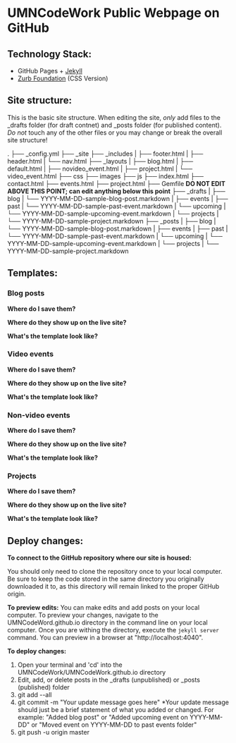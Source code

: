 # UMNCodeWork Public Webpage on GitHub

## Technology Stack:
* GitHub Pages + [Jekyll](http://jekyllrb.com/)
* [Zurb Foundation](http://foundation.zurb.com/) (CSS Version)

## Site structure:
This is the basic site structure.  When editing the site, *only* add files to the _drafts folder (for draft contnet) and _posts folder (for published content).  
*Do not* touch any of the other files or you may change or break the overall site structure!

.
├── _config.yml
├── _site
├── _includes
|   ├── footer.html
|   ├── header.html
|   └── nav.html
├── _layouts
|   ├── blog.html
|   ├── default.html
|   ├── novideo_event.html
|   ├── project.html
|   └── video_event.html
├── css
├── images
├── js
├── index.html
├── contact.html
├── events.html
├── project.html
├── Gemfile
**DO NOT EDIT ABOVE THIS POINT; can edit anything below this point**
├── _drafts
|   ├── blog
|       └── YYYY-MM-DD-sample-blog-post.markdown
|   ├── events
|       ├── past
|           └── YYYY-MM-DD-sample-past-event.markdown
|       └── upcoming
|           └── YYYY-MM-DD-sample-upcoming-event.markdown
|   └── projects
|       └── YYYY-MM-DD-sample-project.markdown
├── _posts
|   ├── blog
|       └── YYYY-MM-DD-sample-blog-post.markdown
|   ├── events
|       ├── past
|           └── YYYY-MM-DD-sample-past-event.markdown
|       └── upcoming
|           └── YYYY-MM-DD-sample-upcoming-event.markdown
|   └── projects
|       └── YYYY-MM-DD-sample-project.markdown


## Templates:

### Blog posts
**Where do I save them?**

**Where do they show up on the live site?**

**What's the template look like?**


### Video events
**Where do I save them?**

**Where do they show up on the live site?**

**What's the template look like?**


### Non-video events
**Where do I save them?**

**Where do they show up on the live site?**

**What's the template look like?**


### Projects
**Where do I save them?**

**Where do they show up on the live site?**

**What's the template look like?**


## Deploy changes:

**To connect to the GitHub repository where our site is housed:**

You should only need to clone the repository once to your local computer.  Be sure to keep the code
stored in the same directory you originally downloaded it to, as this directory will remain linked
to the proper GitHub origin.  

**To preview edits:**
You can make edits and add posts on your local computer.  To preview your changes, navigate to the
UMNCodeWord.github.io directory in the command line on your local computer.  Once you are withing the
directory, execute the `jekyll server` command.  You can preview in a browser at "http://localhost:4040".  


**To deploy changes:**

1. Open your terminal and 'cd' into the UMNCodeWork/UMNCodeWork.github.io directory
2. Edit, add, or delete posts in the _drafts (unpublished) or _posts (published) folder
3. git add --all
4. git commit -m "Your update message goes here"
  *Your update message should just be a brief statement of what you added or changed. For example:
  "Added blog post" or "Added upcoming event on YYYY-MM-DD" or "Moved event on YYYY-MM-DD to past events folder"
5. git push -u origin master
